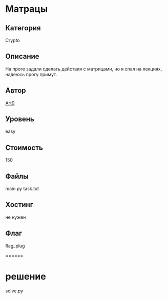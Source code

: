 # Матрацы


## Категория
Crypto
## Описание
На проге задали сделать действия с матрицами, но я спал на лекциях, надеюсь прогу примут.
## Автор
[Art0](https://t.me/vchabk0)
## Уровень
easy
## Стоимость
150
## Файлы
main.py
task.txt
## Хостинг
не нужен
## Флаг
flag_plug

======
# решение
solve.py
